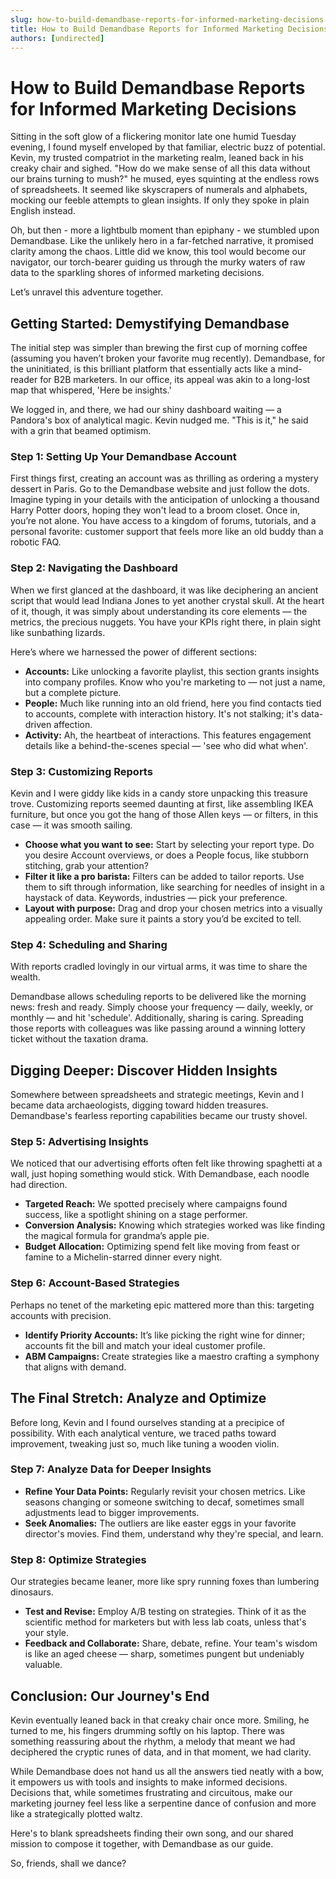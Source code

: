 ```yaml
---
slug: how-to-build-demandbase-reports-for-informed-marketing-decisions
title: How to Build Demandbase Reports for Informed Marketing Decisions
authors: [undirected]
---
```



# How to Build Demandbase Reports for Informed Marketing Decisions

Sitting in the soft glow of a flickering monitor late one humid Tuesday evening, I found myself enveloped by that familiar, electric buzz of potential. Kevin, my trusted compatriot in the marketing realm, leaned back in his creaky chair and sighed. "How do we make sense of all this data without our brains turning to mush?" he mused, eyes squinting at the endless rows of spreadsheets. It seemed like skyscrapers of numerals and alphabets, mocking our feeble attempts to glean insights. If only they spoke in plain English instead.

Oh, but then - more a lightbulb moment than epiphany - we stumbled upon Demandbase. Like the unlikely hero in a far-fetched narrative, it promised clarity among the chaos. Little did we know, this tool would become our navigator, our torch-bearer guiding us through the murky waters of raw data to the sparkling shores of informed marketing decisions.

Let’s unravel this adventure together.

## Getting Started: Demystifying Demandbase

The initial step was simpler than brewing the first cup of morning coffee (assuming you haven’t broken your favorite mug recently). Demandbase, for the uninitiated, is this brilliant platform that essentially acts like a mind-reader for B2B marketers. In our office, its appeal was akin to a long-lost map that whispered, 'Here be insights.'

We logged in, and there, we had our shiny dashboard waiting — a Pandora's box of analytical magic. Kevin nudged me. "This is it," he said with a grin that beamed optimism.

### Step 1: Setting Up Your Demandbase Account

First things first, creating an account was as thrilling as ordering a mystery dessert in Paris. Go to the Demandbase website and just follow the dots. Imagine typing in your details with the anticipation of unlocking a thousand Harry Potter doors, hoping they won't lead to a broom closet. Once in, you’re not alone. You have access to a kingdom of forums, tutorials, and a personal favorite: customer support that feels more like an old buddy than a robotic FAQ.

### Step 2: Navigating the Dashboard

When we first glanced at the dashboard, it was like deciphering an ancient script that would lead Indiana Jones to yet another crystal skull. At the heart of it, though, it was simply about understanding its core elements — the metrics, the precious nuggets. You have your KPIs right there, in plain sight like sunbathing lizards.

Here’s where we harnessed the power of different sections:

- **Accounts:** Like unlocking a favorite playlist, this section grants insights into company profiles. Know who you're marketing to — not just a name, but a complete picture.
- **People:** Much like running into an old friend, here you find contacts tied to accounts, complete with interaction history. It's not stalking; it's data-driven affection.
- **Activity:** Ah, the heartbeat of interactions. This features engagement details like a behind-the-scenes special — 'see who did what when'.

### Step 3: Customizing Reports

Kevin and I were giddy like kids in a candy store unpacking this treasure trove. Customizing reports seemed daunting at first, like assembling IKEA furniture, but once you got the hang of those Allen keys — or filters, in this case — it was smooth sailing.

- **Choose what you want to see:** Start by selecting your report type. Do you desire Account overviews, or does a People focus, like stubborn stitching, grab your attention? 
- **Filter it like a pro barista:** Filters can be added to tailor reports. Use them to sift through information, like searching for needles of insight in a haystack of data. Keywords, industries — pick your preference.
- **Layout with purpose:** Drag and drop your chosen metrics into a visually appealing order. Make sure it paints a story you’d be excited to tell.

### Step 4: Scheduling and Sharing

With reports cradled lovingly in our virtual arms, it was time to share the wealth.

Demandbase allows scheduling reports to be delivered like the morning news: fresh and ready. Simply choose your frequency — daily, weekly, or monthly — and hit 'schedule'. Additionally, sharing is caring. Spreading those reports with colleagues was like passing around a winning lottery ticket without the taxation drama.

## Digging Deeper: Discover Hidden Insights

Somewhere between spreadsheets and strategic meetings, Kevin and I became data archaeologists, digging toward hidden treasures. Demandbase's fearless reporting capabilities became our trusty shovel.

### Step 5: Advertising Insights

We noticed that our advertising efforts often felt like throwing spaghetti at a wall, just hoping something would stick. With Demandbase, each noodle had direction.

- **Targeted Reach:** We spotted precisely where campaigns found success, like a spotlight shining on a stage performer.
- **Conversion Analysis:** Knowing which strategies worked was like finding the magical formula for grandma’s apple pie.
- **Budget Allocation:** Optimizing spend felt like moving from feast or famine to a Michelin-starred dinner every night.

### Step 6: Account-Based Strategies

Perhaps no tenet of the marketing epic mattered more than this: targeting accounts with precision.

- **Identify Priority Accounts:** It’s like picking the right wine for dinner; accounts fit the bill and match your ideal customer profile.
- **ABM Campaigns:** Create strategies like a maestro crafting a symphony that aligns with demand.
  
## The Final Stretch: Analyze and Optimize

Before long, Kevin and I found ourselves standing at a precipice of possibility. With each analytical venture, we traced paths toward improvement, tweaking just so, much like tuning a wooden violin.

### Step 7: Analyze Data for Deeper Insights

- **Refine Your Data Points:** Regularly revisit your chosen metrics. Like seasons changing or someone switching to decaf, sometimes small adjustments lead to bigger improvements.
- **Seek Anomalies:** The outliers are like easter eggs in your favorite director's movies. Find them, understand why they're special, and learn.

### Step 8: Optimize Strategies

Our strategies became leaner, more like spry running foxes than lumbering dinosaurs.

- **Test and Revise:** Employ A/B testing on strategies. Think of it as the scientific method for marketers but with less lab coats, unless that's your style.
- **Feedback and Collaborate:** Share, debate, refine. Your team's wisdom is like an aged cheese — sharp, sometimes pungent but undeniably valuable.

## Conclusion: Our Journey's End

Kevin eventually leaned back in that creaky chair once more. Smiling, he turned to me, his fingers drumming softly on his laptop. There was something reassuring about the rhythm, a melody that meant we had deciphered the cryptic runes of data, and in that moment, we had clarity.

While Demandbase does not hand us all the answers tied neatly with a bow, it empowers us with tools and insights to make informed decisions. Decisions that, while sometimes frustrating and circuitous, make our marketing journey feel less like a serpentine dance of confusion and more like a strategically plotted waltz.

Here's to blank spreadsheets finding their own song, and our shared mission to compose it together, with Demandbase as our guide.

So, friends, shall we dance?